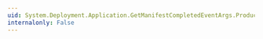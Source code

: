```yaml
---
uid: System.Deployment.Application.GetManifestCompletedEventArgs.ProductName
internalonly: False
---
```

